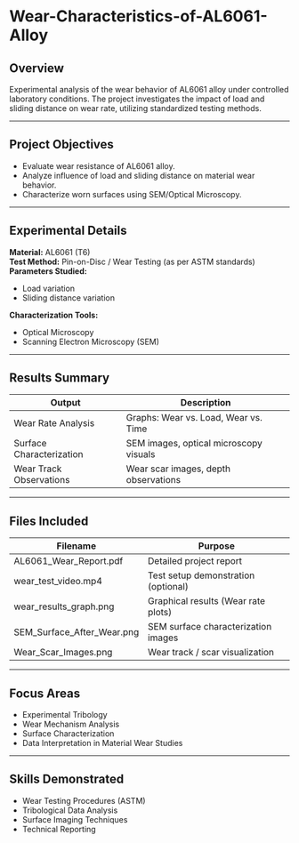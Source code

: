 # Wear-Characteristics-of-AL6061-Alloy

## Overview
Experimental analysis of the wear behavior of AL6061 alloy under controlled laboratory conditions. The project investigates the impact of load and sliding distance on wear rate, utilizing standardized testing methods.

---

## Project Objectives
- Evaluate wear resistance of AL6061 alloy.
- Analyze influence of load and sliding distance on material wear behavior.
- Characterize worn surfaces using SEM/Optical Microscopy.

---

## Experimental Details
**Material:** AL6061 (T6)  
**Test Method:** Pin-on-Disc / Wear Testing (as per ASTM standards)  
**Parameters Studied:**  
- Load variation  
- Sliding distance variation  

**Characterization Tools:**  
- Optical Microscopy  
- Scanning Electron Microscopy (SEM)

---

## Results Summary
| Output              | Description                       |
|----------------------|-----------------------------------|
| Wear Rate Analysis   | Graphs: Wear vs. Load, Wear vs. Time |
| Surface Characterization | SEM images, optical microscopy visuals |
| Wear Track Observations | Wear scar images, depth observations |

---

## Files Included
| Filename                   | Purpose                                |
|------------------------------|----------------------------------------|
| AL6061_Wear_Report.pdf       | Detailed project report                 |
| wear_test_video.mp4          | Test setup demonstration (optional)     |
| wear_results_graph.png       | Graphical results (Wear rate plots)     |
| SEM_Surface_After_Wear.png   | SEM surface characterization images     |
| Wear_Scar_Images.png         | Wear track / scar visualization         |

---

## Focus Areas
- Experimental Tribology
- Wear Mechanism Analysis
- Surface Characterization
- Data Interpretation in Material Wear Studies

---

## Skills Demonstrated
- Wear Testing Procedures (ASTM)
- Tribological Data Analysis
- Surface Imaging Techniques
- Technical Reporting
